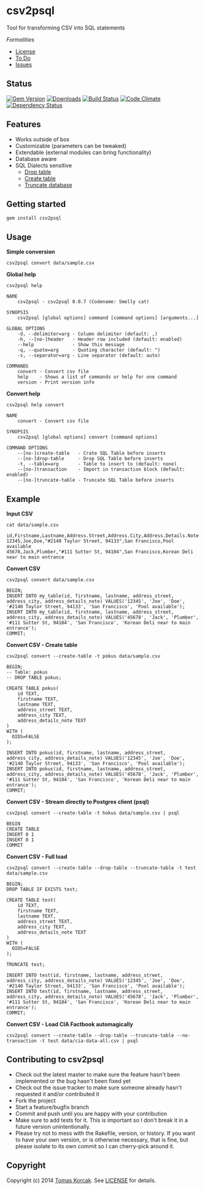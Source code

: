 # csv2psql

Tool for transforming CSV into SQL statements

*Formalities*

- [License](https://github.com/korczis/csv2psql/blob/master/LICENSE)
- [To Do](https://github.com/korczis/csv2psql/blob/master/TODO.md)
- [Issues](https://github.com/korczis/csv2psql/issues)

## Status

[![Gem Version](https://badge.fury.io/rb/csv2psql.svg)](http://badge.fury.io/rb/csv2psql) 
[![Downloads](http://img.shields.io/gem/dt/csv2psql.svg)](http://rubygems.org/gems/csv2psql)
[![Build Status](https://travis-ci.org/korczis/csv2psql.svg?branch=master)](https://travis-ci.org/korczis/csv2psql)
[![Code Climate](https://codeclimate.com/github/korczis/csv2psql/badges/gpa.svg)](https://codeclimate.com/github/korczis/csv2psql)
[![Dependency Status](https://gemnasium.com/korczis/csv2psql.svg)](https://gemnasium.com/korczis/csv2psql)


## Features

- Works outside of box
- Customizable (parameters can be tweaked)
- Extendable (external modules can bring functionality)
- Database aware
- SQL Dialects sensitive
  - [Drop table](https://github.com/korczis/csv2psql/blob/master/templates/drop_table.sql.erb)
  - [Create table](https://github.com/korczis/csv2psql/blob/master/templates/create_table.sql.erb)
  - [Truncate database](https://github.com/korczis/csv2psql/blob/master/templates/truncate_table.sql.erb)

## Getting started 

```
gem install csv2psql
```

## Usage

**Simple conversion**

```
csv2psql convert data/sample.csv
```

**Global help**

```
csv2psql help

NAME
    csv2psql - csv2psql 0.0.7 (Codename: Smelly cat)

SYNOPSIS
    csv2psql [global options] command [command options] [arguments...]

GLOBAL OPTIONS
    -d, --delimiter=arg - Column delimiter (default: ,)
    -h, --[no-]header   - Header row included (default: enabled)
    --help              - Show this message
    -q, --quote=arg     - Quoting character (default: ")
    -s, --separator=arg - Line separator (default: auto)

COMMANDS
    convert - Convert csv file
    help    - Shows a list of commands or help for one command
    version - Print version info
```

**Convert help**

```
csv2psql help convert

NAME
    convert - Convert csv file

SYNOPSIS
    csv2psql [global options] convert [command options]

COMMAND OPTIONS
    --[no-]create-table   - Crate SQL Table before inserts
    --[no-]drop-table     - Drop SQL Table before inserts
    -t, --table=arg       - Table to insert to (default: none)
    --[no-]transaction    - Import in transaction block (default: enabled)
    --[no-]truncate-table - Truncate SQL Table before inserts
```

## Example

**Input CSV**

```
cat data/sample.csv

id,Firstname,Lastname,Address.Street,Address.City,Address.Details.Note
12345,Joe,Doe,"#2140 Taylor Street, 94133",San Francisco,Pool available
45678,Jack,Plumber,"#111 Sutter St, 94104",San Francisco,Korean Deli near to main entrance
```

**Convert CSV**

```
csv2psql convert data/sample.csv

BEGIN;
INSERT INTO my_table(id, firstname, lastname, address_street, address_city, address_details_note) VALUES('12345', 'Joe', 'Doe', '#2140 Taylor Street, 94133', 'San Francisco', 'Pool available');
INSERT INTO my_table(id, firstname, lastname, address_street, address_city, address_details_note) VALUES('45678', 'Jack', 'Plumber', '#111 Sutter St, 94104', 'San Francisco', 'Korean Deli near to main entrance');
COMMIT;
```

**Convert CSV - Create table**

```
csv2psql convert --create-table -t pokus data/sample.csv

BEGIN;
-- Table: pokus
-- DROP TABLE pokus;

CREATE TABLE pokus(
	id TEXT,
	firstname TEXT,
	lastname TEXT,
	address_street TEXT,
	address_city TEXT,
	address_details_note TEXT
)
WITH (
  OIDS=FALSE
);

INSERT INTO pokus(id, firstname, lastname, address_street, address_city, address_details_note) VALUES('12345', 'Joe', 'Doe', '#2140 Taylor Street, 94133', 'San Francisco', 'Pool available');
INSERT INTO pokus(id, firstname, lastname, address_street, address_city, address_details_note) VALUES('45678', 'Jack', 'Plumber', '#111 Sutter St, 94104', 'San Francisco', 'Korean Deli near to main entrance');
COMMIT;
```

**Convert CSV - Stream directly to Postgres client (psql)**

```
csv2psql convert --create-table -t hokus data/sample.csv | psql

BEGIN
CREATE TABLE
INSERT 0 1
INSERT 0 1
COMMIT
```

**Convert CSV - Full load**

```
csv2psql convert --create-table --drop-table --truncate-table -t test data/sample.csv

BEGIN;
DROP TABLE IF EXISTS test;

CREATE TABLE test(
	id TEXT,
	firstname TEXT,
	lastname TEXT,
	address_street TEXT,
	address_city TEXT,
	address_details_note TEXT
)
WITH (
  OIDS=FALSE
);

TRUNCATE test;

INSERT INTO test(id, firstname, lastname, address_street, address_city, address_details_note) VALUES('12345', 'Joe', 'Doe', '#2140 Taylor Street, 94133', 'San Francisco', 'Pool available');
INSERT INTO test(id, firstname, lastname, address_street, address_city, address_details_note) VALUES('45678', 'Jack', 'Plumber', '#111 Sutter St, 94104', 'San Francisco', 'Korean Deli near to main entrance');
COMMIT;
```

**Convert CSV - Load CIA Factbook automagically**

```
csv2psql convert --create-table --drop-table --truncate-table --no-transaction -t test data/cia-data-all.csv | psql
```

## Contributing to csv2psql

- Check out the latest master to make sure the feature hasn't been implemented or the bug hasn't been fixed yet
- Check out the issue tracker to make sure someone already hasn't requested it and/or contributed it
- Fork the project
- Start a feature/bugfix branch
- Commit and push until you are happy with your contribution
- Make sure to add tests for it. This is important so I don't break it in a future version unintentionally.
- Please try not to mess with the Rakefile, version, or history. If you want to have your own version, or is otherwise necessary, that is fine, but please isolate to its own commit so I can cherry-pick around it.

## Copyright

Copyright (c) 2014 [Tomas Korcak](https://www.linkedin.com/in/korcaktomas). See [LICENSE](https://github.com/korczis/csv2psql/blob/master/LICENSE) for details.
